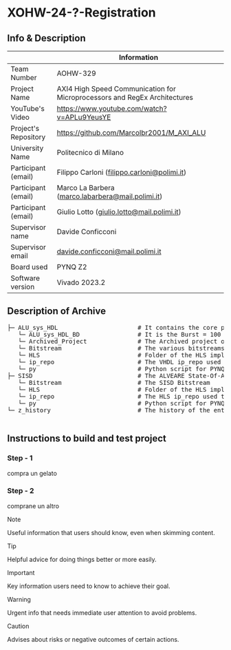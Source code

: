 # XOHW-24-?-Registration
## Info & Description

|                         | Information   |
| -------------           | ------------- |
| Team Number             | AOHW-329      |
| Project Name            | AXI4 High Speed Communication for Microprocessors and RegEx Architectures  |
| YouTube's Video         | https://www.youtube.com/watch?v=APLu9YeusYE |
| Project's Repository    | https://github.com/Marcolbr2001/M_AXI_ALU      |
| University Name         | Politecnico di Milano      |
| Participant (email)     | Filippo Carloni (filippo.carloni@polimi.it)      |
| Participant (email)     | Marco La Barbera (marco.labarbera@mail.polimi.it)      |
| Participant (email)     | Giulio Lotto (giulio.lotto@mail.polimi.it)      |
| Supervisor name         | Davide Conficconi      |
| Supervisor email        | davide.conficconi@mail.polimi.it |
| Board used              | PYNQ Z2 |
| Software version        | Vivado 2023.2 |

## Description of Archive

<pre>
├─ ALU_sys_HDL                      # It contains the core project
   └─ ALU_sys_HDL_BD                # It is the Burst = 100 default implementation
   └─ Archived_Project              # The Archived project of the Burst = 100 Default implementation
   └─ Bitstream                     # The various bitstreams (50, 100, 200, 400)
   └─ HLS                           # Folder of the HLS implementation
   └─ ip_repo                       # The VHDL ip_repo used to generate ALU_sys_HD
   └─ py                            # Python script for PYNQ testing
├─ SISD                             # The ALVEARE State-Of-Art
   └─ Bitstream                     # The SISD Bitstream
   └─ HLS                           # Folder of the HLS implementation
   └─ ip_repo                       # The HLS ip_repo used to generate SISD
   └─ py                            # Python script for PYNQ testing
└─ z_history                        # The history of the entire project

</pre>

## Instructions to build and test project

### Step - 1

compra un gelato

### Step - 2

comprane un altro


> [!NOTE]
> Useful information that users should know, even when skimming content.

> [!TIP]
> Helpful advice for doing things better or more easily.

> [!IMPORTANT]
> Key information users need to know to achieve their goal.

> [!WARNING]
> Urgent info that needs immediate user attention to avoid problems.

> [!CAUTION]
> Advises about risks or negative outcomes of certain actions.
